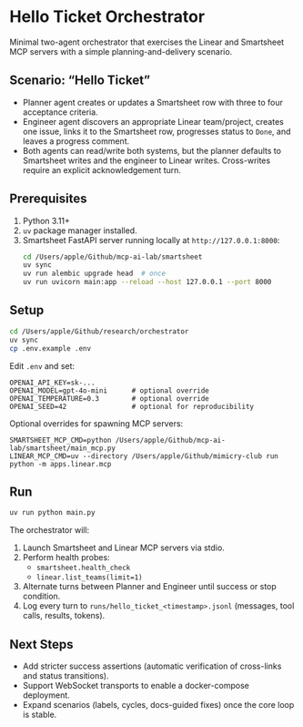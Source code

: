 # Hello Ticket Orchestrator

Minimal two-agent orchestrator that exercises the Linear and Smartsheet MCP servers with a
simple planning-and-delivery scenario.

## Scenario: “Hello Ticket”

- Planner agent creates or updates a Smartsheet row with three to four acceptance criteria.
- Engineer agent discovers an appropriate Linear team/project, creates one issue, links it to the
  Smartsheet row, progresses status to `Done`, and leaves a progress comment.
- Both agents can read/write both systems, but the planner defaults to Smartsheet writes and the
  engineer to Linear writes. Cross-writes require an explicit acknowledgement turn.

## Prerequisites

1. Python 3.11+
2. `uv` package manager installed.
3. Smartsheet FastAPI server running locally at `http://127.0.0.1:8000`:
   ```bash
   cd /Users/apple/Github/mcp-ai-lab/smartsheet
   uv sync
   uv run alembic upgrade head  # once
   uv run uvicorn main:app --reload --host 127.0.0.1 --port 8000
   ```

## Setup

```bash
cd /Users/apple/Github/research/orchestrator
uv sync
cp .env.example .env
```

Edit `.env` and set:

```env
OPENAI_API_KEY=sk-...
OPENAI_MODEL=gpt-4o-mini      # optional override
OPENAI_TEMPERATURE=0.3        # optional override
OPENAI_SEED=42                # optional for reproducibility
```

Optional overrides for spawning MCP servers:

```env
SMARTSHEET_MCP_CMD=python /Users/apple/Github/mcp-ai-lab/smartsheet/main_mcp.py
LINEAR_MCP_CMD=uv --directory /Users/apple/Github/mimicry-club run python -m apps.linear.mcp
```

## Run

```bash
uv run python main.py
```

The orchestrator will:

1. Launch Smartsheet and Linear MCP servers via stdio.
2. Perform health probes:
   - `smartsheet.health_check`
   - `linear.list_teams(limit=1)`
3. Alternate turns between Planner and Engineer until success or stop condition.
4. Log every turn to `runs/hello_ticket_<timestamp>.jsonl` (messages, tool calls, results, tokens).

## Next Steps

- Add stricter success assertions (automatic verification of cross-links and status transitions).
- Support WebSocket transports to enable a docker-compose deployment.
- Expand scenarios (labels, cycles, docs-guided fixes) once the core loop is stable.
